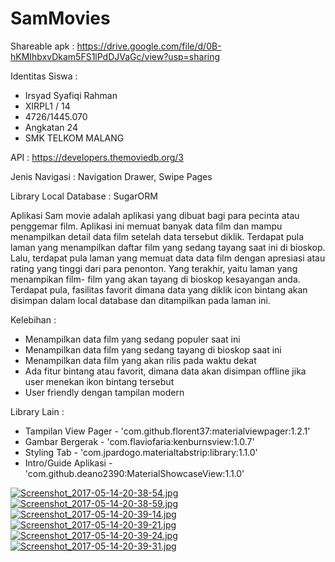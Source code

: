 # SamMovies

Shareable apk : https://drive.google.com/file/d/0B-hKMIhbxvDkam5FS1lPdDJVaGc/view?usp=sharing

Identitas Siswa :
- Irsyad Syafiqi Rahman
- XIRPL1 / 14
- 4726/1445.070
- Angkatan 24
- SMK TELKOM MALANG

 API : https://developers.themoviedb.org/3
 
 Jenis Navigasi : Navigation Drawer, Swipe Pages
 
 Library Local Database : SugarORM

 Aplikasi Sam movie adalah aplikasi yang dibuat bagi para pecinta atau penggemar film. Aplikasi ini memuat banyak data film dan mampu menampilkan detail data film setelah data tersebut diklik. Terdapat pula laman yang menampilkan daftar film yang sedang tayang saat ini di bioskop. Lalu, terdapat pula laman yang memuat data data film dengan apresiasi atau rating yang tinggi dari para penonton. Yang terakhir, yaitu laman yang menampikan film- film yang akan tayang di bioskop kesayangan anda. Terdapat pula, fasilitas favorit dimana data yang diklik icon bintang akan disimpan dalam local database dan ditampilkan pada laman ini.
 
 Kelebihan :
 - Menampilkan data film yang sedang populer saat ini
 - Menampilkan data film yang sedang tayang di bioskop saat ini
 - Menampilkan data film yang akan rilis pada waktu dekat
 - Ada fitur bintang atau favorit, dimana data akan disimpan offline jika user menekan ikon bintang tersebut
 - User friendly dengan tampilan modern

 Library Lain :
 - Tampilan View Pager - 'com.github.florent37:materialviewpager:1.2.1'
 - Gambar Bergerak - 'com.flaviofaria:kenburnsview:1.0.7'
 - Styling Tab - 'com.jpardogo.materialtabstrip:library:1.1.0'
 - Intro/Guide Aplikasi - 'com.github.deano2390:MaterialShowcaseView:1.1.0'

 
[![Screenshot_2017-05-14-20-38-54.jpg](https://s18.postimg.org/gbp0ajbfd/Screenshot_2017-05-14-20-38-54.jpg)](https://postimg.org/image/5c3syxl05/)
[![Screenshot_2017-05-14-20-38-59.jpg](https://s18.postimg.org/el5z91tw9/Screenshot_2017-05-14-20-38-59.jpg)](https://postimg.org/image/gcyy3yd91/)
[![Screenshot_2017-05-14-20-39-14.jpg](https://s18.postimg.org/qbjwqfmop/Screenshot_2017-05-14-20-39-14.jpg)](https://postimg.org/image/646gy4p79/)
[![Screenshot_2017-05-14-20-39-21.jpg](https://s18.postimg.org/r2cmw7p21/Screenshot_2017-05-14-20-39-21.jpg)](https://postimg.org/image/dy72jix05/)
[![Screenshot_2017-05-14-20-39-24.jpg](https://s18.postimg.org/h6bjwkja1/Screenshot_2017-05-14-20-39-24.jpg)](https://postimg.org/image/5h7k8lsb9/)
[![Screenshot_2017-05-14-20-39-31.jpg](https://s18.postimg.org/l3ytlz63d/Screenshot_2017-05-14-20-39-31.jpg)](https://postimg.org/image/x5u7g4fbp/)
 

